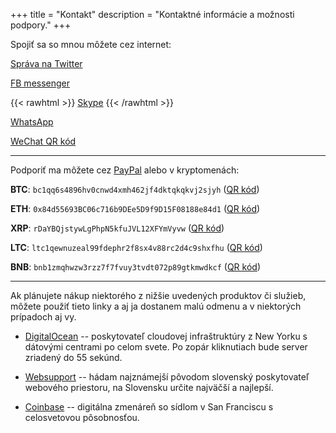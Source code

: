 +++
title = "Kontakt"
description = "Kontaktné informácie a možnosti podpory."
+++

Spojiť sa so mnou môžete cez internet:

[Správa na Twitter](https://twitter.com/zwieratko)

[FB messenger](https://m.me/zwieratko)

{{< rawhtml >}}
<a href="skype:zwieratko?chat">Skype</a>
{{< /rawhtml >}}

[WhatsApp](https://api.whatsapp.com/send?phone=421949246818)

[WeChat QR kód](/kontakt/wechat-200px.jpg)

---

Podporiť ma môžete cez [PayPal](https://paypal.me/zwieratko) alebo v kryptomenách:

**BTC**: `bc1qq6s4896hv0cnwd4xmh462jf4dktqkqkvj2sjyh` ([QR kód](/kontakt/BTC.png "Bitcoin QR kód"))

**ETH**: `0x84d55693BC06c716b9DEe5D9f9D15F08188e84d1` ([QR kód](/kontakt/ETC.png "Ethereum QR kód"))

**XRP**: `rDaYBQjstywLgPhpN5kfuJVL12XFYmVyvw` ([QR kód](/kontakt/XRP.png "Ripple QR kód"))

**LTC**: `ltc1qewnuzeal99fdephr2f8sx4v88rc2d4c9shxfhu` ([QR kód](/kontakt/LTC.png "Litecoin QR kód"))

**BNB**: `bnb1zmqhwzw3rzz7f7fvuy3tvdt072p89gtkmwdkcf` ([QR kód](/kontakt/BNB.png "Binance QR kód"))

---

Ak plánujete nákup niektorého z nižšie uvedených produktov či služieb, môžete použiť tieto linky a aj ja dostanem malú odmenu a v niektorých prípadoch aj vy.

- [DigitalOcean](https://m.do.co/c/b4aac5513479) -- poskytovateľ cloudovej infraštruktúry z New Yorku s dátovými centrami po celom svete. Po zopár kliknutiach bude server zriadený do 55 sekúnd.

- [Websupport](https://www.websupport.sk/?ref=NDIsGFM4) -- hádam najznámejší pôvodom slovenský poskytovateľ webového priestoru, na Slovensku určite najväčší a najlepší.

- [Coinbase](https://www.coinbase.com/join/nirc_e) -- digitálna zmenáreň so sídlom v San Franciscu s celosvetovou pôsobnosťou.
